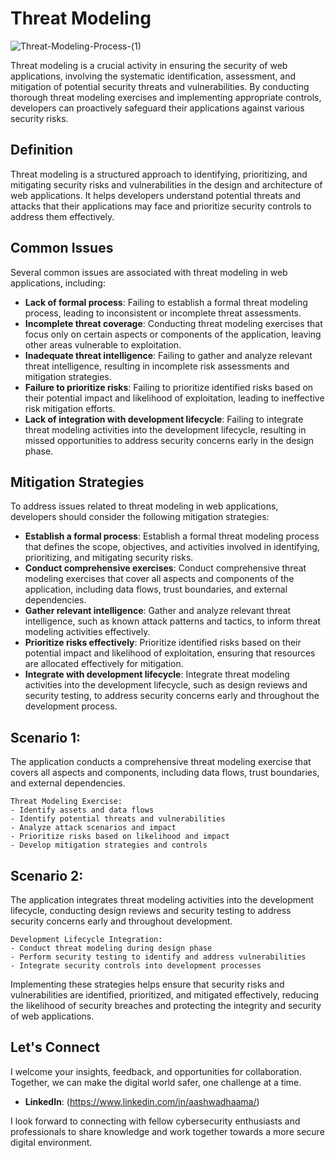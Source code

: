 # Threat Modeling

![Threat-Modeling-Process-(1)](https://github.com/vsang181/OWASP-Interview-Preperation/assets/28651683/ec4ecd33-57c4-48f2-8422-10c46f26a97b)

Threat modeling is a crucial activity in ensuring the security of web applications, involving the systematic identification, assessment, and mitigation of potential security threats and vulnerabilities. By conducting thorough threat modeling exercises and implementing appropriate controls, developers can proactively safeguard their applications against various security risks.

## Definition

Threat modeling is a structured approach to identifying, prioritizing, and mitigating security risks and vulnerabilities in the design and architecture of web applications. It helps developers understand potential threats and attacks that their applications may face and prioritize security controls to address them effectively.

## Common Issues

Several common issues are associated with threat modeling in web applications, including:

- **Lack of formal process**: Failing to establish a formal threat modeling process, leading to inconsistent or incomplete threat assessments.
- **Incomplete threat coverage**: Conducting threat modeling exercises that focus only on certain aspects or components of the application, leaving other areas vulnerable to exploitation.
- **Inadequate threat intelligence**: Failing to gather and analyze relevant threat intelligence, resulting in incomplete risk assessments and mitigation strategies.
- **Failure to prioritize risks**: Failing to prioritize identified risks based on their potential impact and likelihood of exploitation, leading to ineffective risk mitigation efforts.
- **Lack of integration with development lifecycle**: Failing to integrate threat modeling activities into the development lifecycle, resulting in missed opportunities to address security concerns early in the design phase.

## Mitigation Strategies

To address issues related to threat modeling in web applications, developers should consider the following mitigation strategies:

- **Establish a formal process**: Establish a formal threat modeling process that defines the scope, objectives, and activities involved in identifying, prioritizing, and mitigating security risks.
- **Conduct comprehensive exercises**: Conduct comprehensive threat modeling exercises that cover all aspects and components of the application, including data flows, trust boundaries, and external dependencies.
- **Gather relevant intelligence**: Gather and analyze relevant threat intelligence, such as known attack patterns and tactics, to inform threat modeling activities effectively.
- **Prioritize risks effectively**: Prioritize identified risks based on their potential impact and likelihood of exploitation, ensuring that resources are allocated effectively for mitigation.
- **Integrate with development lifecycle**: Integrate threat modeling activities into the development lifecycle, such as design reviews and security testing, to address security concerns early and throughout the development process.

## Scenario 1:

The application conducts a comprehensive threat modeling exercise that covers all aspects and components, including data flows, trust boundaries, and external dependencies.

```
Threat Modeling Exercise:
- Identify assets and data flows
- Identify potential threats and vulnerabilities
- Analyze attack scenarios and impact
- Prioritize risks based on likelihood and impact
- Develop mitigation strategies and controls
```

## Scenario 2:

The application integrates threat modeling activities into the development lifecycle, conducting design reviews and security testing to address security concerns early and throughout development.

```
Development Lifecycle Integration:
- Conduct threat modeling during design phase
- Perform security testing to identify and address vulnerabilities
- Integrate security controls into development processes
```

Implementing these strategies helps ensure that security risks and vulnerabilities are identified, prioritized, and mitigated effectively, reducing the likelihood of security breaches and protecting the integrity and security of web applications.

## Let's Connect

I welcome your insights, feedback, and opportunities for collaboration. Together, we can make the digital world safer, one challenge at a time.

- **LinkedIn**: (https://www.linkedin.com/in/aashwadhaama/)

I look forward to connecting with fellow cybersecurity enthusiasts and professionals to share knowledge and work together towards a more secure digital environment.
